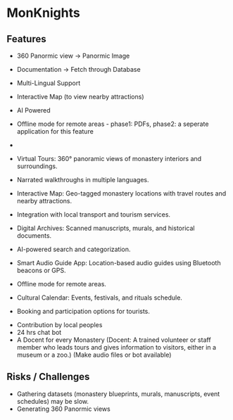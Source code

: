 # MonKnights

## Features
- 360 Panormic view -> Panormic Image
- Documentation -> Fetch through Database
- Multi-Lingual Support
- Interactive Map (to view nearby attractions)
- AI Powered
- Offline mode for remote areas - phase1: PDFs, phase2: a seperate application for this feature
- 

- Virtual Tours: 360° panoramic views of monastery interiors and surroundings.
- Narrated walkthroughs in multiple languages.
- Interactive Map: Geo-tagged monastery locations with travel routes and nearby attractions.
- Integration with local transport and tourism services.
- Digital Archives: Scanned manuscripts, murals, and historical documents.
- AI-powered search and categorization.
- Smart Audio Guide App: Location-based audio guides using Bluetooth beacons or GPS.
- Offline mode for remote areas.
- Cultural Calendar: Events, festivals, and rituals schedule.
- Booking and participation options for tourists.

<!-- New -->
- Contribution by local peoples
- 24 hrs chat bot
- A Docent for every Monastery (Docent: A trained volunteer or staff member who leads tours and gives information to visitors, either in a museum or a zoo.) (Make audio files or bot available)

## Risks / Challenges
- Gathering datasets (monastery blueprints, murals, manuscripts, event schedules) may be slow.
- Generating 360 Panormic views
